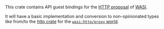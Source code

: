 This crate contains API guest bindings for the [HTTP proposal](https://github.com/WebAssembly/wasi-http) of [WASI](https://github.com/WebAssembly/WASI).

It will have a basic implementation and conversion to non-opinionated types like from/to the [http crate](https://crates.io/crates/http) for the [`wasi:http/proxy` world](https://github.com/WebAssembly/wasi-http/blob/main/wit/proxy.wit).
